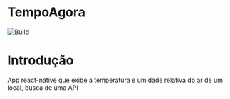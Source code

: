 # TempoAgora

![Build](https://img.shields.io/static/v1?label=Versão&message=1.0&color=blue)

# Introdução
App react-native que exibe a temperatura e umidade relativa do ar de um local, busca de uma API


